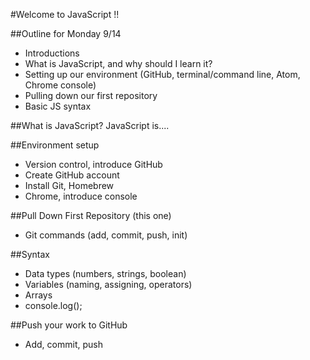 #Welcome to JavaScript !!

##Outline for Monday 9/14
- Introductions
- What is JavaScript, and why should I learn it?
- Setting up our environment (GitHub, terminal/command line, Atom, Chrome console)
- Pulling down our first repository
- Basic JS syntax

##What is JavaScript?
JavaScript is....

##Environment setup
- Version control, introduce GitHub
- Create GitHub account
- Install Git, Homebrew
- Chrome, introduce console

##Pull Down First Repository (this one)
- Git commands (add, commit, push, init)

##Syntax
- Data types (numbers, strings, boolean)
- Variables (naming, assigning, operators)
- Arrays
- console.log();

##Push your work to GitHub
- Add, commit, push
